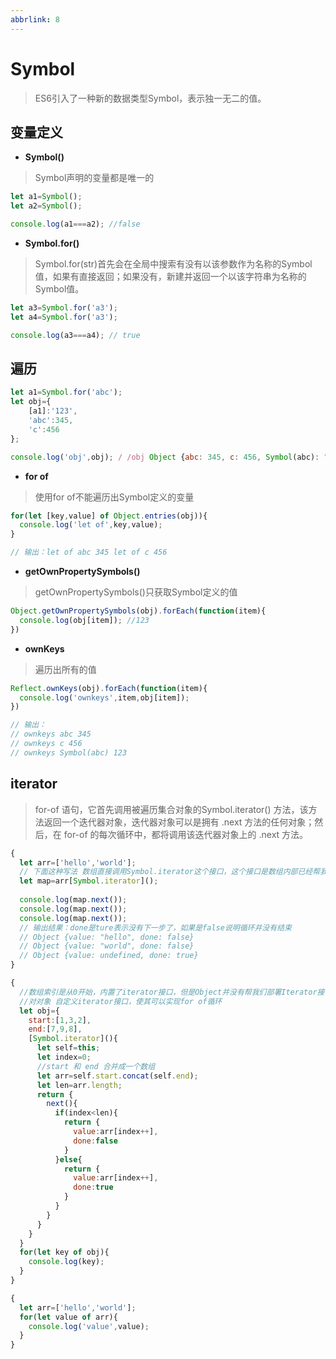 ```yaml
---
abbrlink: 8
---
```

# Symbol

> ES6引入了一种新的数据类型Symbol，表示独一无二的值。

## 变量定义

- **Symbol()**

> Symbol声明的变量都是唯一的

```js
let a1=Symbol();
let a2=Symbol();

console.log(a1===a2); //false
```

- **Symbol.for()**

> Symbol.for(str)首先会在全局中搜索有没有以该参数作为名称的Symbol值，如果有直接返回；如果没有，新建并返回一个以该字符串为名称的Symbol值。

```js
let a3=Symbol.for('a3');
let a4=Symbol.for('a3');

console.log(a3===a4); // true
```

## 遍历

```js
let a1=Symbol.for('abc');
let obj={
    [a1]:'123',
    'abc':345,
    'c':456
};

console.log('obj',obj); / /obj Object {abc: 345, c: 456, Symbol(abc): "123"}
```

- **for of**
> 使用for of不能遍历出Symbol定义的变量
```js
for(let [key,value] of Object.entries(obj)){
  console.log('let of',key,value);
}

// 输出：let of abc 345 let of c 456
```

- **getOwnPropertySymbols()**
> getOwnPropertySymbols()只获取Symbol定义的值
```js
Object.getOwnPropertySymbols(obj).forEach(function(item){
  console.log(obj[item]); //123
})
```

- **ownKeys**
> 遍历出所有的值
```js
Reflect.ownKeys(obj).forEach(function(item){
  console.log('ownkeys',item,obj[item]);
})

// 输出：
// ownkeys abc 345
// ownkeys c 456
// ownkeys Symbol(abc) 123
```

## iterator
> for-of 语句，它首先调用被遍历集合对象的Symbol.iterator() 方法，该方法返回一个迭代器对象，迭代器对象可以是拥有 .next 方法的任何对象；然后，在 for-of 的每次循环中，都将调用该迭代器对象上的 .next 方法。

```javascript
{
  let arr=['hello','world'];
  // 下面这种写法 数组直接调用Symbol.iterator这个接口，这个接口是数组内部已经帮我们实现了的，我们直接调用即可。
  let map=arr[Symbol.iterator]();
  
  console.log(map.next());
  console.log(map.next());
  console.log(map.next());
  // 输出结果：done是ture表示没有下一步了，如果是false说明循环并没有结束
  // Object {value: "hello", done: false}
  // Object {value: "world", done: false}
  // Object {value: undefined, done: true}
}

{
  //数组索引是从0开始，内置了iterator接口，但是Object并没有帮我们部署Iterator接口。
  //对对象 自定义iterator接口，使其可以实现for of循环
  let obj={
    start:[1,3,2],
    end:[7,9,8],
    [Symbol.iterator](){
      let self=this;
      let index=0;
      //start 和 end 合并成一个数组
      let arr=self.start.concat(self.end);
      let len=arr.length;
      return {
        next(){
          if(index<len){
            return {
              value:arr[index++],
              done:false
            }
          }else{
            return {
              value:arr[index++],
              done:true
            }
          }
        }
      }
    }
  }
  for(let key of obj){
    console.log(key);
  }
}

{
  let arr=['hello','world'];
  for(let value of arr){
    console.log('value',value);
  }
}

```